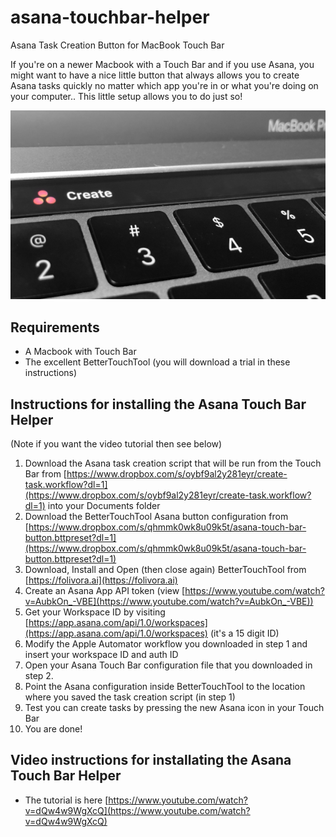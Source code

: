 # asana-touchbar-helper
Asana Task Creation Button for MacBook Touch Bar

If you're on a newer Macbook with a Touch Bar and if you use Asana, you might want to have a nice little button that always allows you to create Asana tasks quickly no matter which app you're in or what you're doing on your computer.. This little setup allows you to do just so!

![Photo of the Asana Touch Bar Helper](https://github.com/danieliversen/asana-touchbar-helper/raw/master/asana-touchbar.png "Asana Touch Bar once configured")


## Requirements
- A Macbook with Touch Bar
- The excellent BetterTouchTool (you will download a trial in these instructions)

## Instructions for installing the Asana Touch Bar Helper
(Note if you want the video tutorial then see below)
1. Download the Asana task creation script that will be run from the Touch Bar from [https://www.dropbox.com/s/oybf9al2y281eyr/create-task.workflow?dl=1](https://www.dropbox.com/s/oybf9al2y281eyr/create-task.workflow?dl=1) into your Documents folder
2. Download the BetterTouchTool Asana button configuration from [https://www.dropbox.com/s/qhmmk0wk8u09k5t/asana-touch-bar-button.bttpreset?dl=1](https://www.dropbox.com/s/qhmmk0wk8u09k5t/asana-touch-bar-button.bttpreset?dl=1)
3. Download, Install and Open (then close again) BetterTouchTool from [https://folivora.ai](https://folivora.ai)
4. Create an Asana App API token (view [https://www.youtube.com/watch?v=AubkOn_-VBE](https://www.youtube.com/watch?v=AubkOn_-VBE))
5. Get your Workspace ID by visiting [https://app.asana.com/api/1.0/workspaces](https://app.asana.com/api/1.0/workspaces) (it's a 15 digit ID)
6. Modify the Apple Automator workflow you downloaded in step 1 and insert your workspace ID and auth ID
7. Open your Asana Touch Bar configuration file that you downloaded in step 2.
8. Point the Asana configuration inside BetterTouchTool to the location where you saved the task creation script (in step 1)
9. Test you can create tasks by pressing the new Asana icon in your Touch Bar
10. You are done!

## Video instructions for installating the Asana Touch Bar Helper
- The tutorial is here [https://www.youtube.com/watch?v=dQw4w9WgXcQ](https://www.youtube.com/watch?v=dQw4w9WgXcQ)
